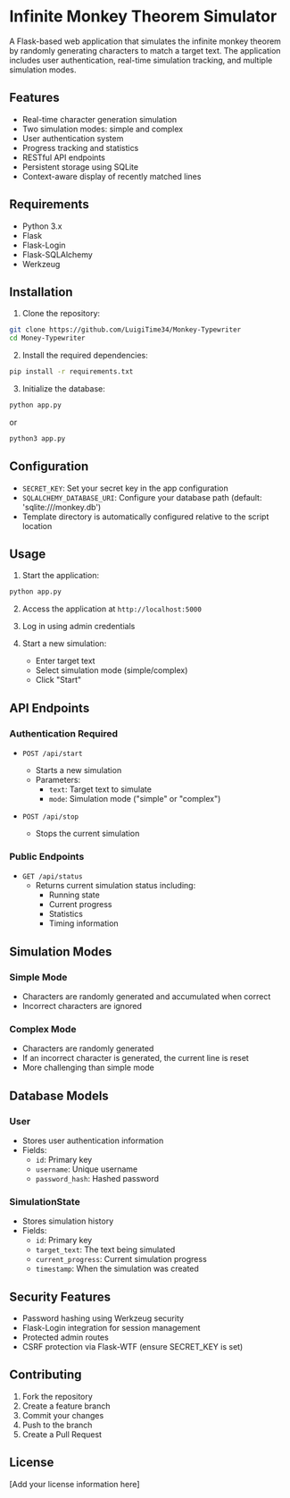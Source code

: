 # Infinite Monkey Theorem Simulator

A Flask-based web application that simulates the infinite monkey theorem by randomly generating characters to match a target text. The application includes user authentication, real-time simulation tracking, and multiple simulation modes.

## Features

- Real-time character generation simulation
- Two simulation modes: simple and complex
- User authentication system
- Progress tracking and statistics
- RESTful API endpoints
- Persistent storage using SQLite
- Context-aware display of recently matched lines

## Requirements

- Python 3.x
- Flask
- Flask-Login
- Flask-SQLAlchemy
- Werkzeug

## Installation

1. Clone the repository:
```bash
git clone https://github.com/LuigiTime34/Monkey-Typewriter
cd Money-Typewriter
```

2. Install the required dependencies:
```bash
pip install -r requirements.txt
```

3. Initialize the database:
```bash
python app.py
```
or
```bash
python3 app.py
```

## Configuration

- `SECRET_KEY`: Set your secret key in the app configuration
- `SQLALCHEMY_DATABASE_URI`: Configure your database path (default: 'sqlite:///monkey.db')
- Template directory is automatically configured relative to the script location

## Usage

1. Start the application:
```bash
python app.py
```

2. Access the application at `http://localhost:5000`

3. Log in using admin credentials

4. Start a new simulation:
   - Enter target text
   - Select simulation mode (simple/complex)
   - Click "Start"

## API Endpoints

### Authentication Required

- `POST /api/start`
  - Starts a new simulation
  - Parameters:
    - `text`: Target text to simulate
    - `mode`: Simulation mode ("simple" or "complex")

- `POST /api/stop`
  - Stops the current simulation

### Public Endpoints

- `GET /api/status`
  - Returns current simulation status including:
    - Running state
    - Current progress
    - Statistics
    - Timing information

## Simulation Modes

### Simple Mode
- Characters are randomly generated and accumulated when correct
- Incorrect characters are ignored

### Complex Mode
- Characters are randomly generated
- If an incorrect character is generated, the current line is reset
- More challenging than simple mode

## Database Models

### User
- Stores user authentication information
- Fields:
  - `id`: Primary key
  - `username`: Unique username
  - `password_hash`: Hashed password

### SimulationState
- Stores simulation history
- Fields:
  - `id`: Primary key
  - `target_text`: The text being simulated
  - `current_progress`: Current simulation progress
  - `timestamp`: When the simulation was created

## Security Features

- Password hashing using Werkzeug security
- Flask-Login integration for session management
- Protected admin routes
- CSRF protection via Flask-WTF (ensure SECRET_KEY is set)

## Contributing

1. Fork the repository
2. Create a feature branch
3. Commit your changes
4. Push to the branch
5. Create a Pull Request

## License

[Add your license information here]